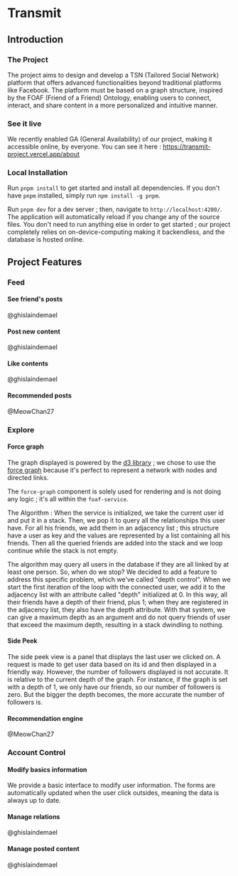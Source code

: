 # Transmit

## Introduction

### The Project

The project aims to design and develop a TSN (Tailored Social Network) platform that offers advanced functionalities beyond traditional platforms like Facebook. The platform must be based on a graph structure, inspired by the FOAF (Friend of a Friend) Ontology, enabling users to connect, interact, and share content in a more personalized and intuitive manner.

### See it live

We recently enabled GA (General Availability) of our project, making it accessible online, by everyone.
You can see it here : https://transmit-project.vercel.app/about

### Local Installation

Run `pnpm install` to get started and install all dependencies.
If you don't have `pnpm` installed, simply run `npm install -g pnpm`.

Run `pnpm dev` for a dev server ; then, navigate to `http://localhost:4200/`. The application will automatically reload if you change any of the source files. You don't need to run anything else in order to get started ; our project completely relies on on-device-computing making it backendless, and the database is hosted online.

## Project Features

### Feed

#### See friend's posts

@ghislaindemael

#### Post new content

@ghislaindemael

#### Like contents

@ghislaindemael

#### Recommended posts

@MeowChan27

### Explore

#### Force graph

The graph displayed is powered by the [d3 library](https://d3js.org/) ; we chose to use the [force graph](https://observablehq.com/@d3/disjoint-force-directed-graph/2?intent=fork) because it's perfect to represent a network with nodes and directed links.

The `force-graph` component is solely used for rendering and is not doing any logic ; it's all within the `foaf-service`. 

The Algorithm : 
When the service is initialized, we take the current user id and put it in a stack. Then, we pop it to query all the relationships this user have. For all his friends, we add them in an adjacency list ; this structure have a user as key and the values are represented by a list containing all his friends. Then all the queried friends are added into the stack and we loop continue while the stack is not empty. 

The algorithm may query all users in the database if they are all linked by at least one person. So, when do we stop? We decided to add a feature to address this specific problem, which we've called "depth control". When we start the first iteration of the loop with the connected user, we add it to the adjacency list with an attribute called "depth" initialized at 0. In this way, all their friends have a depth of their friend, plus 1; when they are registered in the adjacency list, they also have the depth attribute. With that system, we can give a maximum depth as an argument and do not query friends of user that exceed the maximum depth, resulting in a stack dwindling to nothing.


#### Side Peek
The side peek view is a panel that displays the last user we clicked on. A request is made to get user data based on its id and then displayed in a friendly way. However, the number of followers displayed is not accurate. It is relative to the current depth of the graph. For instance, if the graph is set with a depth of 1, we only have our friends, so our number of followers is zero. But the bigger the depth becomes, the more accurate the number of followers is.

#### Recommendation engine

@MeowChan27

### Account Control

#### Modify basics information
We provide a basic interface to modify user information. The forms are automatically updated when the user click outsides, meaning the data is always up to date. 

#### Manage relations

@ghislaindemael

#### Manage posted content

@ghislaindemael
